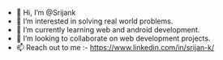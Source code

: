 - 👋 Hi, I’m @Srijank
- 👀 I’m interested in solving real world problems.
- 🌱 I’m currently learning web and android development.
- 💞️ I’m looking to collaborate on web development projects.
- 📫 Reach out to me :- https://www.linkedin.com/in/srijan-k/

